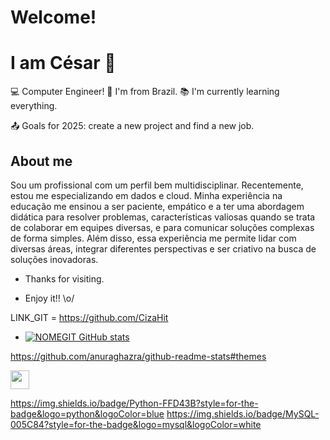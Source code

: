 # Welcome!
# I am César 👋

:computer: Computer Engineer!
:house_with_garden: I'm from Brazil.
:books: I'm currently learning everything.

:outbox_tray: Goals for 2025: create a new project and find a new job.
## About me
Sou um profissional com um perfil bem multidisciplinar. Recentemente, estou me especializando em dados  e cloud. Minha experiência na educação me ensinou a ser paciente, empático e a ter uma abordagem didática para resolver problemas, características valiosas quando se trata de colaborar em equipes diversas, e para comunicar soluções complexas de forma simples. Além disso, essa experiência me permite lidar com diversas áreas, integrar diferentes perspectivas e ser criativo na busca de soluções inovadoras.

- Thanks for visiting.

- Enjoy it!! \o/

LINK_GIT = https://github.com/CizaHit

- [![NOMEGIT GitHub stats](https://github-readme-stats.vercel.app/api?username=NOMEGIT)](https://github.com/NOMEGIT/github-readme-stats)

https://github.com/anuraghazra/github-readme-stats#themes

<img src=https://github.com/TheDudeThatCode/TheDudeThatCode/blob/master/Assets/Earth.gif width="30">

https://img.shields.io/badge/Python-FFD43B?style=for-the-badge&logo=python&logoColor=blue
https://img.shields.io/badge/MySQL-005C84?style=for-the-badge&logo=mysql&logoColor=white
